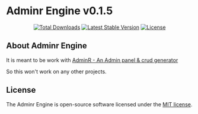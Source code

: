 # Adminr Engine v0.1.5

<p align="center">
<a href="https://packagist.org/packages/thedevsbuddy/adminr-engine"><img src="https://img.shields.io/packagist/dt/thedevsbuddy/adminr-engine" alt="Total Downloads"></a>
<a href="https://packagist.org/packages/thedevsbuddy/adminr-engine"><img src="https://img.shields.io/packagist/v/thedevsbuddy/adminr-engine" alt="Latest Stable Version"></a>
<a href="https://packagist.org/packages/thedevsbuddy/adminr-engine"><img src="https://img.shields.io/packagist/l/thedevsbuddy/adminr-engine" alt="License"></a>
</p>

## About Adminr Engine

It is meant to be work with <a href="https://github.com/thedevsbuddy/adminr">AdminR - An Admin panel & crud generator</a> 

So this won't work on any other projects.

## License

The Adminr Engine is open-source software licensed under the [MIT license](https://opensource.org/licenses/MIT).
